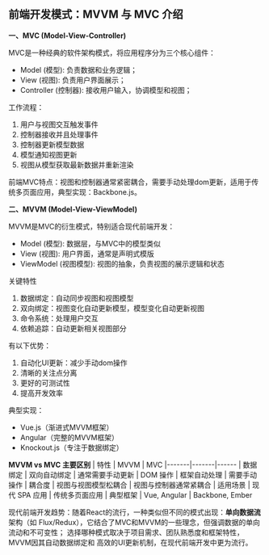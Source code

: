 ## 前端开发模式：MVVM 与 MVC 介绍

**一、MVC (Model-View-Controller)**

MVC是一种经典的软件架构模式，将应用程序分为三个核心组件：
- Model (模型): 负责数据和业务逻辑；
- View (视图): 负责用户界面展示；
- Controller (控制器): 接收用户输入，协调模型和视图；

工作流程：
1. 用户与视图交互触发事件
2. 控制器接收并且处理事件
3. 控制器更新模型数据
4. 模型通知视图更新
5. 视图从模型获取最新数据并重新渲染

前端MVC特点：视图和控制器通常紧密耦合，需要手动处理dom更新，适用于传统多页面应用，典型实现：Backbone.js。

**二、MVVM (Model-View-ViewModel)**

MVVM是MVC的衍生模式，特别适合现代前端开发：
- Model (模型): 数据层，与MVC中的模型类似
- View (视图): 用户界面，通常是声明式模版
- ViewModel (视图模型):  视图的抽象，负责视图的展示逻辑和状态

关键特性
1. 数据绑定：自动同步视图和视图模型
2. 双向绑定：视图变化自动更新模型，模型变化自动更新视图
3. 命令系统：处理用户交互
4. 依赖追踪：自动更新相关视图部分

有以下优势：
1. 自动化UI更新：减少手动dom操作
2. 清晰的关注点分离
3. 更好的可测试性
4. 提高开发效率

典型实现：
- Vue.js（渐进式MVVM框架）
- Angular（完整的MVVM框架）
- Knockout.js（专注于数据绑定）

**MVVM vs MVC 主要区别**
| 特性	| MVVM	| MVC
|-------|-------|------
| 数据绑定	| 双向自动绑定	| 通常需要手动更新
| DOM 操作	| 框架自动处理	| 需要手动操作
| 耦合度	| 视图与视图模型松耦合	| 视图与控制器通常紧耦合
| 适用场景	| 现代 SPA 应用	| 传统多页面应用
| 典型框架	| Vue, Angular	| Backbone, Ember

现代前端开发趋势：随着React的流行，一种类似但不同的模式出现：**单向数据流** 架构（如 Flux/Redux），它结合了MVC和MVVM的一些理念，但强调数据的单向流动和不可变性； 选择哪种模式取决于项目需求、团队熟悉度和框架特性，MVVM因其自动数据绑定和 高效的UI更新机制，在现代前端开发中更为流行。
